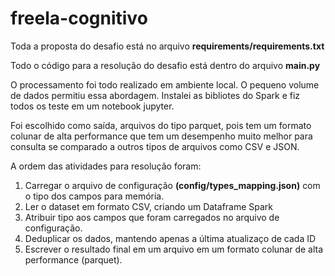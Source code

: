 # freela-cognitivo

Toda a proposta do desafio está no arquivo **requirements/requirements.txt**

Todo o código para a resolução do desafio está dentro do arquivo **main.py**

O processamento foi todo realizado em ambiente local. O pequeno volume de dados permitiu essa abordagem. Instalei as bibliotes do Spark e fiz todos os teste em um notebook jupyter.

Foi escolhido como saída, arquivos do tipo parquet, pois tem um formato colunar de alta performance que tem um desempenho muito melhor para consulta se comparado a outros tipos de arquivos como CSV e JSON.

A ordem das atividades para resolução foram:

  1. Carregar o arquivo de configuração **(config/types_mapping.json)**  com o tipo dos campos para memória.
  2. Ler o dataset em formato CSV, criando um Dataframe Spark
  3. Atribuir tipo aos campos que foram carregados no arquivo de configuração.
  4. Deduplicar os dados, mantendo apenas a última atualizaço de cada ID
  5. Escrever o resultado final em um arquivo em um formato colunar de alta performance (parquet).
